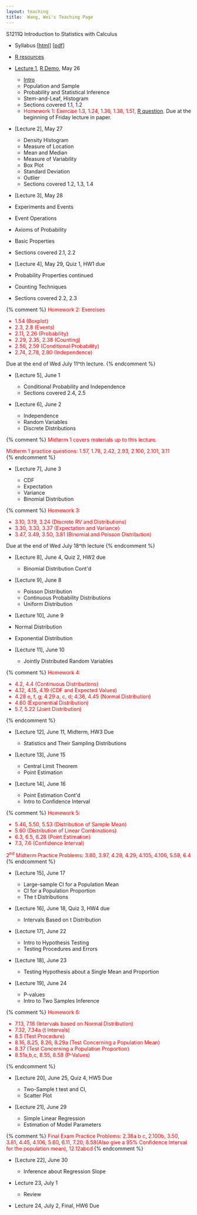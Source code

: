 ```yaml
---
layout: teaching
title:  Wang, Wei's Teaching Page
---
```

S1211Q Introduction to Statistics with Calculus

- Syllabus \[[html](./syllabus.html)\] \[[pdf](./syllabus.pdf)\]
- [R resources](../r_resources.html)


- [Lecture 1](./lecture1.pdf), [R Demo](./R_demo_1.R), May 26

  - [Intro](./intro.html)
  - Population and Sample
  - Probability and Statistical Inference
  - Stem-and-Leaf, Histogram
  - Sections covered 1.1, 1.2
  -  <font color="red">Homework 1: Exercise 1.3,  1.24, 1.36, 1.38, 1.51, [R question](./r-question-1.html).</font> Due at the beginning of Friday lecture in paper.

- [Lecture 2], May 27

  - Density Histogram
  - Measure of Location
  - Mean and Median
  - Measure of Variability
  - Box Plot
  - Standard Deviation
  - Outlier
  - Sections covered 1.2, 1.3, 1.4

-  [Lecture 3], May 28

  - Experiments and Events
  - Event Operations
  - Axioms of Probability
  - Basic Properties
  - Sections covered 2.1, 2.2

-  [Lecture 4], May 29, Quiz 1, HW1 due

  - Probability Properties continued
  - Counting Techniques
  - Sections covered 2.2, 2.3

{% comment %}
   <font color="red"> Homework 2: Exercises 
   - 1.54 (Boxplot) 
   - 2.3, 2.8 (Events) 
   - 2.11, 2.26 (Probability) 
   - 2.29, 2.35, 2.38 (Counting) 
   - 2.56, 2.59 (Conditional Probability) 
   - 2.74, 2.78, 2.80 (Independence)</font> 

   Due at the end of Wed July 11^th lecture. 
{% endcomment %}
- [Lecture 5], June 1

  - Conditional Probability and Independence
  - Sections covered 2.4, 2.5

- [Lecture 6], June 2

  - Independence
  - Random Variables
  - Discrete Distributions 

{% comment %}
   <font color="red">Midterm 1 covers materials up to this lecture. 
  
   Midterm 1 practice questions: 1.57, 1.78, 2.42, 2.93, 2.100, 2.101, 3.11</font>  
{% endcomment %}

- [Lecture 7], June 3

  - CDF
  - Expectation
  - Variance
  - Binomial Distribution
  

{% comment %}
   <font color="red">Homework 3: 
   - 3.10, 3.19, 3.24 (Discrete RV and Distributions) 
   - 3.30, 3.33, 3.37 (Expectation and Variance) 
   - 3.47, 3.49, 3.50, 3.81 (Binomial and Poisson Distribution)</font> 
  
   Due at the end of Wed July 18^th lecture 
{% endcomment %}  
- [Lecture 8], June 4, Quiz 2, HW2 due

  - Binomial Distribution Cont'd

- [Lecture 9], June 8

  - Poisson Distribution
  - Continuous Probability Distributions
  - Uniform Distribution

-  [Lecture 10], June 9

  - Normal Distribution
  - Exponential Distribution
  

- [Lecture 11], June 10

  - Jointly Distributed Random Variables
  
{% comment %}
   <font color="red">Homework 4:  
   - 4.2, 4.4 (Continuous Distributions)  
   - 4.12, 4.15, 4.19 (CDF and Expected Values)  
   - 4.28 e, f, g; 4.29 a, c, d; 4.36, 4.45 (Normal Distribution) 
   - 4.60 (Exponential Distribution) 
   - 5.7, 5.22 (Joint Distribution)</font> 

{% endcomment %}
- [Lecture 12], June 11, Midterm, HW3 Due

  - Statistics and Their Sampling Distributions

- [Lecture 13], June 15

  - Central Limit Theorem
  - Point Estimation
  

- [Lecture 14], June 16

  - Point Estimation Cont'd
  - Intro to Confidence Interval
  
{% comment %}
   <font color="red">Homework 5: 
   - 5.46, 5.50, 5.53 (Distribution of Sample Mean) 
   - 5.60 (Distribution of Linear Combinations) 
   - 6.3, 6.5, 6.28 (Point Estimation) 
   - 7.3, 7.6 (Confidence Interval)</font> 


   <font color="red"> 2<sup>nd</sup> Midterm Practice Problems: 3.80, 3.97, 4.28, 4.29, 4.105, 4.106, 5.59, 6.4 </font> 
{% endcomment %} 
- [Lecture 15], June 17

  - Large-sample CI for a Population Mean
  - CI for a Population Proportion
  - The t Distributions
  

- [Lecture 16], June 18, Quiz 3, HW4 due

  - Intervals Based on t Distribution

- [Lecture 17], June 22

  - Intro to Hypothesis Testing
  - Testing Procedures and Errors
  

- [Lecture 18], June 23

  - Testing Hypothesis about a Single Mean and Proportion
  

- [Lecture 19], June 24

  - P-values
  - Intro to Two Samples Inference
  
{% comment %}
   <font color="red">Homework 6: 
   - 7.13, 7.18 (Intervals based on Normal Distribution) 
   - 7.32, 7.34a  (t Intervals) 
   - 8.5 (Test Procedure) 
   - 8.16, 8.25, 8.26, 8.29a (Test Concerning a Population Mean) 
   - 8.37 (Test Concerning a Population Proportion) 
   - 8.51a,b,c, 8.55, 8.58 (P-Values)</font> 

{% endcomment %}
- [Lecture 20], June 25, Quiz 4, HW5 Due

  - Two-Sample t test and CI,
  - Scatter Plot
  
- [Lecture 21], June 29

  - Simple Linear Regression
  - Estimation of Model Parameters
  
{% comment %}
   <font color="red"> Final Exam Practice Problems: 2.38a b c, 2.100b, 3.50, 3.81, 4.45, 4.106, 5.60, 6.11, 7.20, 8.58(Also give a 95% Confidence Interval for the population mean), 12.12abcd </font>
{% endcomment %}

- [Lecture 22], June 30

  - Inference about Regression Slope
  

- Lecture 23, July 1

  - Review 

- Lecture 24, July 2, Final, HW6 Due

  
  






